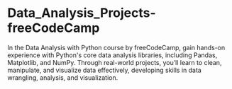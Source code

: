 # Data_Analysis_Projects-freeCodeCamp
In the Data Analysis with Python course by freeCodeCamp, gain hands-on experience with Python's core data analysis libraries, including Pandas, Matplotlib, and NumPy. Through real-world projects, you’ll learn to clean, manipulate, and visualize data effectively, developing skills in data wrangling, analysis, and visualization. 
